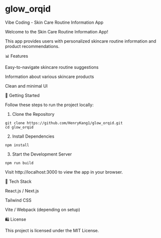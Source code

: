 # glow_orqid
Vibe Coding - Skin Care Routine Information App

Welcome to the Skin Care Routine Information App!

This app provides users with personalized skincare routine information and product recommendations.

📊 Features

Easy-to-navigate skincare routine suggestions

Information about various skincare products

Clean and minimal UI

💪 Getting Started

Follow these steps to run the project locally:

1. Clone the Repository
```
git clone https://github.com/HenryKang1/glow_orqid.git
cd glow_orqid
```
2. Install Dependencies
```
npm install
```
3. Start the Development Server
```
npm run build
```
Visit http://localhost:3000 to view the app in your browser.

🚀 Tech Stack

React.js / Next.js

Tailwind CSS

Vite / Webpack (depending on setup)

🛍️ License

This project is licensed under the MIT License.
